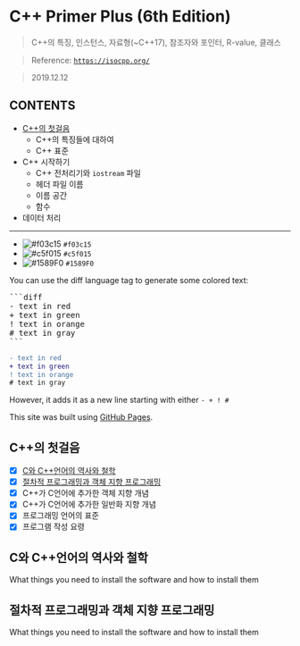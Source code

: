 # C++ Primer Plus (6th Edition)

> C++의 특징, 인스턴스, 자료형(~C++17), 참조자와 포인터, R-value, 클래스 

> Reference: <a href="https://isocpp.org/" target="_blank">`https://isocpp.org/`</a>

> 2019.12.12


## **CONTENTS**
- <a href="#c의-첫걸음">C++의 첫걸음</a>
  - C++의 특징들에 대하여
  - C++ 표준
- C++ 시작하기
  - C++ 전처리기와 `iostream` 파일
  - 헤더 파일 이름
  - 이름 공간
  - 함수
- 데이터 처리

---

- ![#f03c15](https://placehold.it/15/f03c15/000000?text=+) `#f03c15`
- ![#c5f015](https://placehold.it/15/c5f015/000000?text=+) `#c5f015`
- ![#1589F0](https://placehold.it/15/1589F0/000000?text=+) `#1589F0`

You can use the diff language tag to generate some colored text:

<pre>
```diff
- text in red
+ text in green
! text in orange
# text in gray
```
</pre>

```diff
- text in red
+ text in green
! text in orange
# text in gray
```
However, it adds it as a new line starting with either `- + ! #`

This site was built using [GitHub Pages](https://pages.github.com/).

## C++의 첫걸음

- [x] <a href="#c와-c언어의-역사와-철학">C와 C++언어의 역사와 철학</a>
- [x] <a href="#절차적-프로그래밍과-객체-지향-프로그래밍">절차적 프로그래밍과 객체 지향 프로그래밍</a>
- [x] C++가 C언어에 추가한 객체 지향 개념
- [x] C++가 C언어에 추가한 일반화 지향 개념
- [x] 프로그래밍 언어의 표준
- [x] 프로그램 작성 요령

C와 C++언어의 역사와 철학
---

What things you need to install the software and how to install them


절차적 프로그래밍과 객체 지향 프로그래밍
---

What things you need to install the software and how to install them

